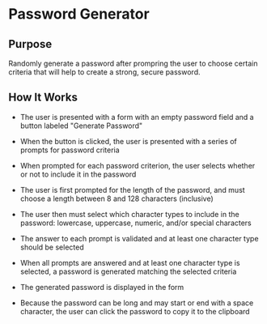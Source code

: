# Password Generator

## Purpose
Randomly generate a password after prompring the user to choose certain criteria that will help to create a strong, secure password.


## How It Works

- The user is presented with a form with an empty password field and a button labeled "Generate Password"

- When the button is clicked, the user is presented with a series of prompts for password criteria

- When prompted for each password criterion, the user selects whether or not to include it in the password

- The user is first prompted for the length of the password, and must choose a length between 8 and 128 characters (inclusive)

- The user then must select which character types to include in the password: lowercase, uppercase, numeric, and/or special characters

- The answer to each prompt is validated and at least one character type should be selected

- When all prompts are answered and at least one character type is selected, a password is generated matching the selected criteria

- The generated password is displayed in the form

- Because the password can be long and may start or end with a space character, the user can click the password to copy it to the clipboard
